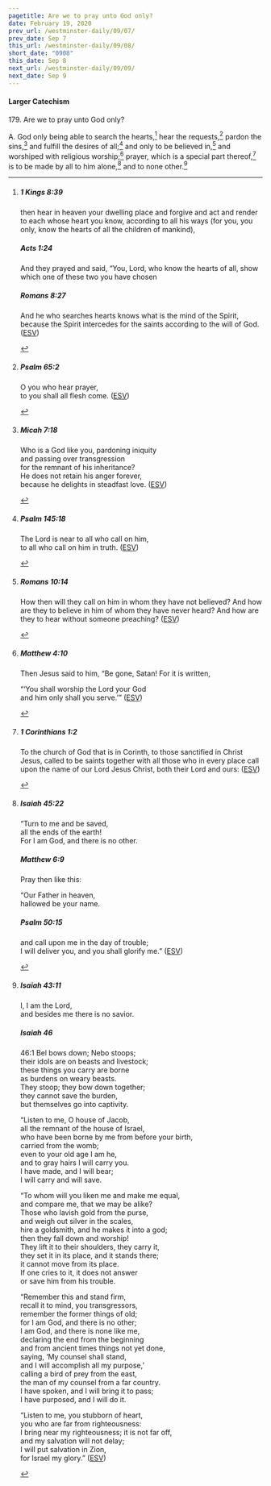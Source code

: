 ```yaml
---
pagetitle: Are we to pray unto God only?
date: February 19, 2020
prev_url: /westminster-daily/09/07/
prev_date: Sep 7
this_url: /westminster-daily/09/08/
short_date: "0908"
this_date: Sep 8
next_url: /westminster-daily/09/09/
next_date: Sep 9
---
```


#### Larger Catechism

<span class="q">179.</span> Are we to pray unto God only?

<span class="q">A.</span> God only being able to search the hearts,[^fnref:wlc1] hear the requests,[^fnref:wlc2] pardon the sins,[^fnref:wlc3] and fulfill the desires of all;[^fnref:wlc4] and only to be believed in,[^fnref:wlc5] and worshiped with religious worship;[^fnref:wlc6] prayer, which is a special part thereof,[^fnref:wlc7] is to be made by all to him alone,[^fnref:wlc8] and to none other.[^fnref:wlc9]


[^fnref:wlc1]: <div class="esv"><h5>1 Kings 8:39</h5> <div class="esv-text"><p id="p11008039.01-1">then hear in heaven your dwelling place and forgive and act and render to each whose heart you know, according to all his ways (for you, you only, know the hearts of all the children of mankind),</p> </div><h5>Acts 1:24</h5> <div class="esv-text"><p id="p44001024.01-2">And they prayed and said, &#8220;You, Lord, who know the hearts of all, show which one of these two you have chosen</p> </div><h5>Romans 8:27</h5> <div class="esv-text"><p id="p45008027.01-3">And he who searches hearts knows what is the mind of the Spirit, because the Spirit intercedes for the saints according to the will of God.  (<a href="http://www.esv.org" class="copyright">ESV</a>)</p> </div> </div>

[^fnref:wlc2]: <div class="esv"><h5>Psalm 65:2</h5> <div class="esv-text"><div class="block-indent"> <p class="line-group" id="p19065002.01-1">O you who hear prayer,<br /> <span class="indent"></span>to you shall all flesh come.  (<a href="http://www.esv.org" class="copyright">ESV</a>)</p> </div> </div> </div>

[^fnref:wlc3]: <div class="esv"><h5>Micah 7:18</h5> <div class="esv-text"> <div class="block-indent"> <p class="line-group" id="p33007018.06-1">Who is a God like you, pardoning iniquity<br /> <span class="indent"></span>and passing over transgression<br /> <span class="indent"></span>for the remnant of his inheritance?<br /> He does not retain his anger forever,<br /> <span class="indent"></span>because he delights in steadfast love.  (<a href="http://www.esv.org" class="copyright">ESV</a>)</p> </div> </div> </div>

[^fnref:wlc4]: <div class="esv"><h5>Psalm 145:18</h5> <div class="esv-text"><div class="block-indent"> <p class="line-group" id="p19145018.01-1">The <span class="small-caps">Lord</span> is near to all who call on him,<br /> <span class="indent"></span>to all who call on him in truth.  (<a href="http://www.esv.org" class="copyright">ESV</a>)</p> </div> </div> </div>

[^fnref:wlc5]: <div class="esv"><h5>Romans 10:14</h5> <div class="esv-text"><p id="p45010014.01-1">How then will they call on him in whom they have not believed? And how are they to believe in him of whom they have never heard? And how are they to hear without someone preaching?  (<a href="http://www.esv.org" class="copyright">ESV</a>)</p> </div> </div>

[^fnref:wlc6]: <div class="esv"><h5>Matthew 4:10</h5> <div class="esv-text"><p id="p40004010.01-1">Then Jesus said to him, <span class="woc">&#8220;Be gone, Satan! For it is written,</span></p> <div class="block-indent"> <p class="line-group" id="p40004010.13-1"><span class="woc">&#8220;&#8216;You shall worship the Lord your God<br /> <span class="indent"></span>and him only shall you serve.&#8217;&#8221;</span>  (<a href="http://www.esv.org" class="copyright">ESV</a>)</p> </div> </div> </div>

[^fnref:wlc7]: <div class="esv"><h5>1 Corinthians 1:2</h5> <div class="esv-text"><p class="chapter-first" id="p46001002.01-1">To the church of God that is in Corinth, to those sanctified in Christ Jesus, called to be saints together with all those who in every place call upon the name of our Lord Jesus Christ, both their Lord and ours:  (<a href="http://www.esv.org" class="copyright">ESV</a>)</p> </div> </div>

[^fnref:wlc8]: <div class="esv"><h5>Isaiah 45:22</h5> <div class="esv-text"><div class="block-indent"> <p class="line-group" id="p23045022.01-1">&#8220;Turn to me and be saved,<br /> <span class="indent"></span>all the ends of the earth!<br /> <span class="indent"></span>For I am God, and there is no other.</p> </div> </div><h5>Matthew 6:9</h5> <div class="esv-text"><p id="p40006009.01-2"><span class="woc">Pray then like this:</span></p> <div class="block-indent"> <p class="line-group" id="p40006009.05-2"><span class="woc">&#8220;Our Father in heaven,<br /> hallowed be your name.</span></p> </div> </div><h5>Psalm 50:15</h5> <div class="esv-text"><div class="block-indent"> <p class="line-group" id="p19050015.01-3">and call upon me in the day of trouble;<br /> <span class="indent"></span>I will deliver you, and you shall glorify me.&#8221;  (<a href="http://www.esv.org" class="copyright">ESV</a>)</p> </div> </div> </div>

[^fnref:wlc9]: <div class="esv"><h5>Isaiah 43:11</h5> <div class="esv-text"><div class="block-indent"> <p class="line-group" id="p23043011.01-1">I, I am the <span class="small-caps">Lord</span>,<br /> <span class="indent"></span>and besides me there is no savior.</p> </div> </div><h5>Isaiah 46</h5> <div class="esv-text"> <div class="block-indent"> <p class="line-group" id="p23046001.10-2"><span class="chapter-num" id="v23046001-2">46:1&nbsp;</span>Bel bows down; Nebo stoops;<br /> <span class="indent"></span>their idols are on beasts and livestock;<br /> these things you carry are borne<br /> <span class="indent"></span>as burdens on weary beasts.<br />  They stoop; they bow down together;<br /> <span class="indent"></span>they cannot save the burden,<br /> <span class="indent"></span>but themselves go into captivity.</p>  <p class="line-group" id="p23046003.01-2">&#8220;Listen to me, O house of Jacob,<br /> <span class="indent"></span>all the remnant of the house of Israel,<br /> who have been borne by me from before your birth,<br /> <span class="indent"></span>carried from the womb;<br />  even to your old age I am he,<br /> <span class="indent"></span>and to gray hairs I will carry you.<br /> I have made, and I will bear;<br /> <span class="indent"></span>I will carry and will save.</p>  <p class="line-group" id="p23046005.01-2">&#8220;To whom will you liken me and make me equal,<br /> <span class="indent"></span>and compare me, that we may be alike?<br />  Those who lavish gold from the purse,<br /> <span class="indent"></span>and weigh out silver in the scales,<br /> hire a goldsmith, and he makes it into a god;<br /> <span class="indent"></span>then they fall down and worship!<br />  They lift it to their shoulders, they carry it,<br /> <span class="indent"></span>they set it in its place, and it stands there;<br /> <span class="indent"></span>it cannot move from its place.<br /> If one cries to it, it does not answer<br /> <span class="indent"></span>or save him from his trouble.</p>  <p class="line-group" id="p23046008.01-2">&#8220;Remember this and stand firm,<br /> <span class="indent"></span>recall it to mind, you transgressors,<br />  <span class="indent"></span>remember the former things of old;<br /> for I am God, and there is no other;<br /> <span class="indent"></span>I am God, and there is none like me,<br />  declaring the end from the beginning<br /> <span class="indent"></span>and from ancient times things not yet done,<br /> saying, &#8216;My counsel shall stand,<br /> <span class="indent"></span>and I will accomplish all my purpose,&#8217;<br />  calling a bird of prey from the east,<br /> <span class="indent"></span>the man of my counsel from a far country.<br /> I have spoken, and I will bring it to pass;<br /> <span class="indent"></span>I have purposed, and I will do it.</p>  <p class="line-group" id="p23046012.01-2">&#8220;Listen to me, you stubborn of heart,<br /> <span class="indent"></span>you who are far from righteousness:<br />  I bring near my righteousness; it is not far off,<br /> <span class="indent"></span>and my salvation will not delay;<br /> I will put salvation in Zion,<br /> <span class="indent"></span>for Israel my glory.&#8221;  (<a href="http://www.esv.org" class="copyright">ESV</a>)</p> </div> </div> </div>

